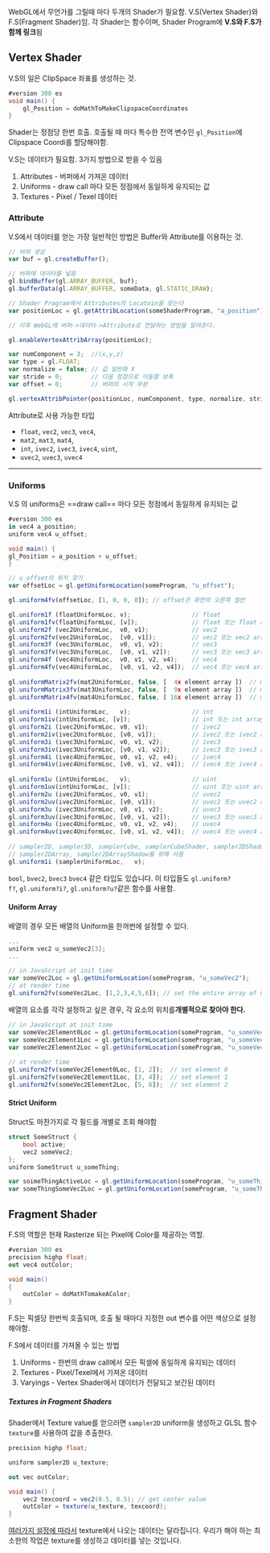 WebGL에서 무언가를 그릴때 마다 두개의 Shader가 필요함. V.S(Vertex Shader)와 F.S(Fragment Shader)임. 각 Shader는 함수이며,  Shader Program에 **V.S와 F.S가 함께 링크**됨

## Vertex Shader

V.S의 일은 ClipSpace 좌표를 생성하는 것.
```cs
#version 300 es
void main() {
	gl_Position = doMathToMakeClipspaceCoordinates
}
```

Shader는 정점당 한번 호출. 
호출될 때 마다 특수한 전역 변수인 `gl_Position`에 Clipspace Coordi를 할당해야함.

V.S는 데이터가 필요함. 3가지 방법으로 받을 수 있음

1. Attributes - 버퍼에서 가져온 데이터
2. Uniforms - draw call 마다 모든 정점에서 동일하게 유지되는 값
3. Textures - Pixel / Texel 데이터

### Attribute 
V.S에서 데이터를 얻는 가장 일반적인 방법은 Buffer와 Attribute를 이용하는 것.

```js
// 버퍼 생성
var buf = gl.createBuffer();

// 버퍼에 데이터를 넣음
gl.bindBuffer(gl.ARRAY_BUFFER, buf);
gl.bufferData(gl.ARRAY_BUFFER, someData, gl.STATIC_DRAW);

// Shader Program에서 Attributes의 Locatoin을 찾는다
var positionLoc = gl.getAttribLocation(someShaderProgram, "a_position");

// 이후 WebGL에 버퍼->데이터->Attribute로 전달하는 방법을 알려준다.

gl.enableVertexAttribArray(positionLoc);

var numComponent = 3;  //(x,y,z)
var type = gl.FLOAT;
var normalize = false; // 값 일반화 X 
var stride = 0;        // 다음 정점으로 이동할 보폭
var offset = 0;        // 버퍼의 시작 부분

gl.vertexAttribPointer(positionLoc, numComponent, type, normalize, stride, offset);
```

Attribute로 사용 가능한 타입 

- `float`, `vec2`, `vec3`, `vec4`,
- `mat2`, `mat3`, `mat4`, 
- `int`, `ivec2`, `ivec3`, `ivec4`, `uint`, 
- `uvec2`, `uvec3`, `uvec4`

- ---
### Uniforms

V.S 의 uniforms은 ==draw call== 마다 모든 정점에서 동일하게 유지되는 값


```cs hl:3 title:'offset을 V.S에 추가'
#version 300 es
in vec4 a_position;
uniform vec4 u_offset;

void main() {
gl_Position = a_position + u_offset;
}
```

```js
// u_offset의 위치 찾기
var offsetLoc = gl.getUniformLocation(someProgram, "u_offset");

gl.uniform4fv(offsetLoc, [1, 0, 0, 0]); // offset은 화면의 오른쪽 절반
```

```js title:'Uniforms으로 사용 가능한 타입별 함수'
gl.uniform1f (floatUniformLoc, v);                 // float
gl.uniform1fv(floatUniformLoc, [v]);               // float 또는 float array
gl.uniform2f (vec2UniformLoc,  v0, v1);            // vec2
gl.uniform2fv(vec2UniformLoc,  [v0, v1]);          // vec2 또는 vec2 array
gl.uniform3f (vec3UniformLoc,  v0, v1, v2);        // vec3
gl.uniform3fv(vec3UniformLoc,  [v0, v1, v2]);      // vec3 또는 vec3 array
gl.uniform4f (vec4UniformLoc,  v0, v1, v2, v4);    // vec4
gl.uniform4fv(vec4UniformLoc,  [v0, v1, v2, v4]);  // vec4 또는 vec4 array
 
gl.uniformMatrix2fv(mat2UniformLoc, false, [  4x element array ])  // mat2 또는 mat2 array
gl.uniformMatrix3fv(mat3UniformLoc, false, [  9x element array ])  // mat3 또는 mat3 array
gl.uniformMatrix4fv(mat4UniformLoc, false, [ 16x element array ])  // mat4 또는 mat4 array
 
gl.uniform1i (intUniformLoc,   v);                 // int
gl.uniform1iv(intUniformLoc, [v]);                 // int 또는 int array
gl.uniform2i (ivec2UniformLoc, v0, v1);            // ivec2
gl.uniform2iv(ivec2UniformLoc, [v0, v1]);          // ivec2 또는 ivec2 array
gl.uniform3i (ivec3UniformLoc, v0, v1, v2);        // ivec3
gl.uniform3iv(ivec3UniformLoc, [v0, v1, v2]);      // ivec3 또는 ivec3 array
gl.uniform4i (ivec4UniformLoc, v0, v1, v2, v4);    // ivec4
gl.uniform4iv(ivec4UniformLoc, [v0, v1, v2, v4]);  // ivec4 또는 ivec4 array
 
gl.uniform1u (intUniformLoc,   v);                 // uint
gl.uniform1uv(intUniformLoc, [v]);                 // uint 또는 uint array
gl.uniform2u (ivec2UniformLoc, v0, v1);            // uvec2
gl.uniform2uv(ivec2UniformLoc, [v0, v1]);          // uvec2 또는 uvec2 array
gl.uniform3u (ivec3UniformLoc, v0, v1, v2);        // uvec3
gl.uniform3uv(ivec3UniformLoc, [v0, v1, v2]);      // uvec3 또는 uvec3 array
gl.uniform4u (ivec4UniformLoc, v0, v1, v2, v4);    // uvec4
gl.uniform4uv(ivec4UniformLoc, [v0, v1, v2, v4]);  // uvec4 또는 uvec4 array
 
// sampler2D, sampler3D, samplerCube, samplerCubeShader, sampler2DShadow,
// sampler2DArray, sampler2DArrayShadow를 위해 사용
gl.uniform1i (samplerUniformLoc,   v);
```


`bool`, `bvec2`, `bvec3` `bvec4` 같은 타입도 있습니다.
이 타입들도 `gl.uniform?f?`, `gl.uniform?i?`, `gl.uniform?u?`같은 함수를 사용함.

#### Uniform Array

배열의 경우 모든 배열의 Uniform을 한꺼번에 설정할 수 있다.

```cs title:'Shader code'
...
uniform vec2 u_someVec2[3];
...
```

```js title:'JS code'
// in JavaScript at init time
var someVec2Loc = gl.getUniformLocation(someProgram, "u_someVec2");
// at render time
gl.uniform2fv(someVec2Loc, [1,2,3,4,5,6]); // set the entire array of u_someVec2

```

배열의 요소를 각각 설정하고 싶은 경우, 각 요소의 위치를 ​​**개별적으로 찾아야 한다.**

``` js title:'get individual elements'
// in JavaScript at init time
var someVec2Element0Loc = gl.getUniformLocation(someProgram, "u_someVec2[0]");
var someVec2Element1Loc = gl.getUniformLocation(someProgram, "u_someVec2[1]");
var someVec2Element2Loc = gl.getUniformLocation(someProgram, "u_someVec2[2]");
 
// at render time
gl.uniform2fv(someVec2Element0Loc, [1, 2]);  // set element 0
gl.uniform2fv(someVec2Element1Loc, [3, 4]);  // set element 1
gl.uniform2fv(someVec2Element2Loc, [5, 6]);  // set element 2
```

#### Strict Uniform

Struct도 마찬가지로 각 필드를 개별로 조회 해야함

``` cs title:'구조체 선언'
struct SomeStruct {
	bool active;
	vec2 someVec2;
};
uniform SomeStruct u_someThing;

```

```js
var soimeThingActiveLoc = gl.getUniformLocation(someProgram, "u_someThing.active");
var someThingSomeVec2Loc = gl.getUniformLocation(someProgram, "u_someThing.someVec2");

```

## Fragment Shader

F.S의 역할은 현재 Rasterize 되는 Pixel에 Color를 제공하는 역할.

```cs title:'fragment shader sample'
#version 300 es
precision highp float;
out vec4 outColor; 

void main()
{
	outColor = doMathTomakeAColor;
}
```

F.S는 픽셀당 한번씩 호출되며, 호출 될 때마다 지정한 out 변수를 어떤 색상으로 설정해야함.

F.S에서 데이터를 가져올 수 있는 방법 
1. Uniforms - 한번의 draw call에서 모든 픽셀에 동일하게 유지되는 데이터
2. Textures - Pixel/Texel에서 가져온 데이터
3. Varyings - Vertex Shader에서 데이터가 전달되고 보간된 데이터

##### Textures in Fragment Shaders

Shader에서 Texture value를 얻으러면 `sampler2D` uniform을 생성하고 GLSL 함수 `texture`를 사용하여 값을 추출한다.

```cs
precision highp float;

uniform sampler2D u_texture;

out vec outColor;

void main() {
	vec2 texcoord = vec2(0.5, 0.5); // get center value
	outColor = texture(u_texture, texcoord);
}
```

[여러가지 설정에 따라서](https://webgl2fundamentals.org/webgl/lessons/ko/webgl-3d-textures.html) texture에서 나오는 데이터는 달라집니다. 우리가 해야 하는 최소한의 작업은 texture를 생성하고 데이터를 넣는 것입니다.
